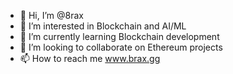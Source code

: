 - 👋 Hi, I’m @8rax
- 👀 I’m interested in Blockchain and AI/ML
- 🌱 I’m currently learning Blockchain development
- 💞️ I’m looking to collaborate on Ethereum projects
- 📫 How to reach me www.brax.gg

<!---
8rax/8rax is a ✨ special ✨ repository because its `README.md` (this file) appears on your GitHub profile.
You can click the Preview link to take a look at your changes.
--->
